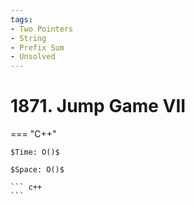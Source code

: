 ```yaml
---
tags:
- Two Pointers
- String
- Prefix Sum
- Unsolved
---
```



# 1871. Jump Game VII

=== "C++"

    $Time: O()$

    $Space: O()$

    ``` c++
    ```